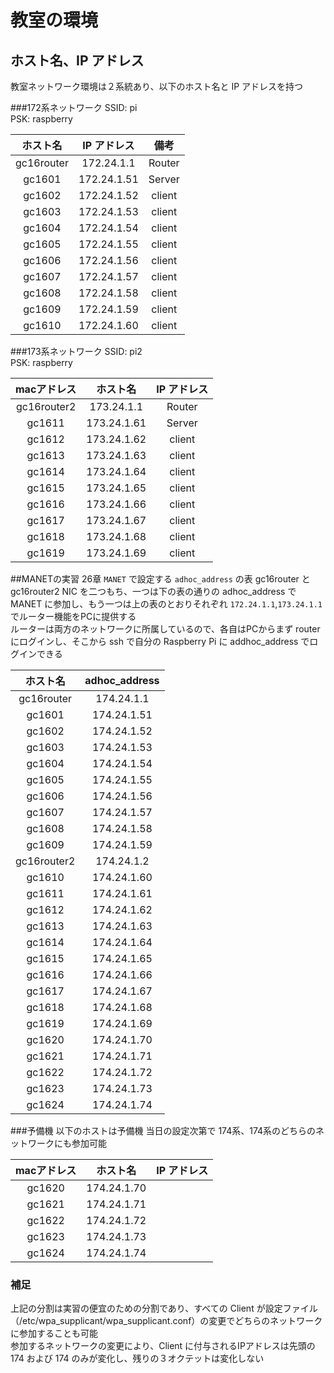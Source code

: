 # 教室の環境

## ホスト名、IP アドレス
教室ネットワーク環境は２系統あり、以下のホスト名と IP アドレスを持つ

###172系ネットワーク
SSID: pi  
PSK:  raspberry

|ホスト名|IP アドレス|備考|
|:--:|:--:|:--:|
|gc16router|172.24.1.1|Router|
|gc1601|172.24.1.51|Server|
|gc1602|172.24.1.52|client|
|gc1603|172.24.1.53|client|
|gc1604|172.24.1.54|client|
|gc1605|172.24.1.55|client|
|gc1606|172.24.1.56|client|
|gc1607|172.24.1.57|client|
|gc1608|172.24.1.58|client|
|gc1609|172.24.1.59|client|
|gc1610|172.24.1.60|client|

###173系ネットワーク
SSID: pi2  
PSK:  raspberry

|macアドレス|ホスト名|IP アドレス|
|:--:|:--:|:--:|
|gc16router2|173.24.1.1|Router|
|gc1611|173.24.1.61|Server|
|gc1612|173.24.1.62|client|
|gc1613|173.24.1.63|client|
|gc1614|173.24.1.64|client|
|gc1615|173.24.1.65|client|
|gc1616|173.24.1.66|client|
|gc1617|173.24.1.67|client|
|gc1618|173.24.1.68|client|
|gc1619|173.24.1.69|client|

##MANETの実習
26章 `MANET` で設定する `adhoc_address` の表
gc16router と gc16router2 NIC を二つもち、一つは下の表の通りの adhoc_address で MANET に参加し、もう一つは上の表のとおりそれぞれ `172.24.1.1`,`173.24.1.1`でルーター機能をPCに提供する  
ルーターは両方のネットワークに所属しているので、各自はPCからまず router にログインし、そこから ssh で自分の Raspberry Pi に addhoc_address でログインできる

|ホスト名|adhoc_address|
|:--:|:--:|
|gc16router|174.24.1.1|
|gc1601|174.24.1.51|
|gc1602|174.24.1.52|
|gc1603|174.24.1.53|
|gc1604|174.24.1.54|
|gc1605|174.24.1.55|
|gc1606|174.24.1.56|
|gc1607|174.24.1.57|
|gc1608|174.24.1.58|
|gc1609|174.24.1.59|
|gc16router2|174.24.1.2|
|gc1610|174.24.1.60|
|gc1611|174.24.1.61|
|gc1612|174.24.1.62|
|gc1613|174.24.1.63|
|gc1614|174.24.1.64|
|gc1615|174.24.1.65|
|gc1616|174.24.1.66|
|gc1617|174.24.1.67|
|gc1618|174.24.1.68|
|gc1619|174.24.1.69|
|gc1620|174.24.1.70|
|gc1621|174.24.1.71|
|gc1622|174.24.1.72|
|gc1623|174.24.1.73|
|gc1624|174.24.1.74|

###予備機
以下のホストは予備機
当日の設定次第で 174系、174系のどちらのネットワークにも参加可能

|macアドレス|ホスト名|IP アドレス|
|:--:|:--:|:--:|
|gc1620|174.24.1.70|
|gc1621|174.24.1.71|
|gc1622|174.24.1.72|
|gc1623|174.24.1.73|
|gc1624|174.24.1.74|

### 補足
上記の分割は実習の便宜のための分割であり、すべての Client が設定ファイル（/etc/wpa_supplicant/wpa_supplicant.conf）の変更でどちらのネットワークに参加することも可能  
参加するネットワークの変更により、Client に付与されるIPアドレスは先頭の 174 および 174 のみが変化し、残りの３オクテットは変化しない
